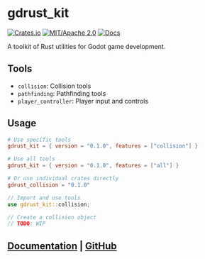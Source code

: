 # gdrust_kit

[![Crates.io](https://img.shields.io/crates/v/gdrust_kit)](https://crates.io/crates/gdrust_kit)
[![MIT/Apache 2.0](https://img.shields.io/badge/license-MIT-blue.svg)](LICENSE)
[![Docs](https://docs.rs/gdrust_kit/badge.svg)](https://docs.rs/gdrust_kit)

A toolkit of Rust utilities for Godot game development.

## Tools

- `collision`: Collision tools
- `pathfinding`: Pathfinding tools
- `player_controller`: Player input and controls

## Usage

```toml
# Use specific tools
gdrust_kit = { version = "0.1.0", features = ["collision"] }

# Use all tools
gdrust_kit = { version = "0.1.0", features = ["all"] }

# Or use individual crates directly
gdrust_collision = "0.1.0"
```

```rust
// Import and use tools
use gdrust_kit::collision;

// Create a collision object
// TODO: WIP
```

## [Documentation](https://docs.rs/gdrust_kit) | [GitHub](https://github.com/robotnik-dev/gdrust_kit)